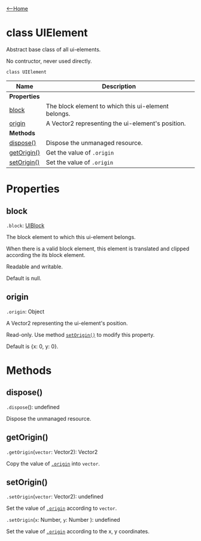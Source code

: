 [<--Home](index.html)

# class UIElement

Abstract base class of all ui-elements.

No contructor, never used directly.

`class UIElement`

| Name                                                        | Description                                          |
| ------------------------------------------------------------| ---------------------------------------------------- |
| **Properties**                                              |                                                      |
| [block](#block)                                             | The block element to which this ui-element belongs.  |
| [origin](#origin)                                           | A Vector2 representing the ui-element's position.    |
| **Methods**                                                 |                                                      |
| [dispose()](#dispose)                                       | Dispose the unmanaged resource.                      |
| [getOrigin()](#getorigin)                                   | Get the value of `.origin`                           |
| [setOrigin()](#setorigin)                                   | Set the value of `.origin`                           |

# Properties

## block

`.block`: [UIBlock](UIBlock.html)

The block element to which this ui-element belongs.

When there is a valid block element, this element is translated and clipped according the its block element.

Readable and writable.

Default is null.

## origin

`.origin`: Object

A Vector2 representing the ui-element's position.

Read-only. Use method [`setOrigin()`](#setorigin) to modify this property.

Default is {x: 0, y: 0}.

# Methods

## dispose()

`.dispose`(): undefined

Dispose the unmanaged resource.

## getOrigin()

`.getOrigin`(`vector`: Vector2): Vector2

Copy the value of [`.origin`](#origin) into `vector`.

## setOrigin()

`.setOrigin`(`vector`: Vector2): undefined

Set the value of [`.origin`](#origin) according to `vector`.

`.setOrigin`(`x`: Number, `y`: Number ): undefined

Set the value of [`.origin`](#origin) according to the x, y coordinates.



